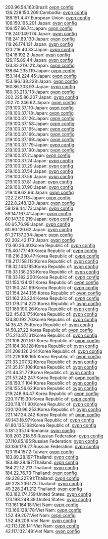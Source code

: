 200.96.54.163:Brazil: [ovpn config](vpn/200_96_54_163.ovpn)  
136.228.150.209:Cambodia: [ovpn config](vpn/136_228_150_209.ovpn)  
188.151.4.47:European Union: [ovpn config](vpn/188_151_4_47.ovpn)  
106.150.195.201:Japan: [ovpn config](vpn/106_150_195_201.ovpn)  
106.157.66.74:Japan: [ovpn config](vpn/106_157_66_74.ovpn)  
118.240.149.174:Japan: [ovpn config](vpn/118_240_149_174.ovpn)  
118.241.89.130:Japan: [ovpn config](vpn/118_241_89_130.ovpn)  
119.26.174.131:Japan: [ovpn config](vpn/119_26_174_131.ovpn)  
123.219.40.33:Japan: [ovpn config](vpn/123_219_40_33.ovpn)  
124.18.192.2:Japan: [ovpn config](vpn/124_18_192_2.ovpn)  
126.115.89.44:Japan: [ovpn config](vpn/126_115_89_44.ovpn)  
133.32.219.121:Japan: [ovpn config](vpn/133_32_219_121.ovpn)  
138.64.235.119:Japan: [ovpn config](vpn/138_64_235_119.ovpn)  
153.144.224.45:Japan: [ovpn config](vpn/153_144_224_45.ovpn)  
153.196.138.228:Japan: [ovpn config](vpn/153_196_138_228.ovpn)  
160.86.203.93:Japan: [ovpn config](vpn/160_86_203_93.ovpn)  
180.33.213.113:Japan: [ovpn config](vpn/180_33_213_113.ovpn)  
202.225.86.207:Japan: [ovpn config](vpn/202_225_86_207.ovpn)  
202.70.246.62:Japan: [ovpn config](vpn/202_70_246_62.ovpn)  
219.100.37.110:Japan: [ovpn config](vpn/219_100_37_110.ovpn)  
219.100.37.118:Japan: [ovpn config](vpn/219_100_37_118.ovpn)  
219.100.37.126:Japan: [ovpn config](vpn/219_100_37_126.ovpn)  
219.100.37.158:Japan: [ovpn config](vpn/219_100_37_158.ovpn)  
219.100.37.165:Japan: [ovpn config](vpn/219_100_37_165.ovpn)  
219.100.37.166:Japan: [ovpn config](vpn/219_100_37_166.ovpn)  
219.100.37.169:Japan: [ovpn config](vpn/219_100_37_169.ovpn)  
219.100.37.179:Japan: [ovpn config](vpn/219_100_37_179.ovpn)  
219.100.37.190:Japan: [ovpn config](vpn/219_100_37_190.ovpn)  
219.100.37.2:Japan: [ovpn config](vpn/219_100_37_2.ovpn)  
219.100.37.24:Japan: [ovpn config](vpn/219_100_37_24.ovpn)  
219.100.37.29:Japan: [ovpn config](vpn/219_100_37_29.ovpn)  
219.100.37.54:Japan: [ovpn config](vpn/219_100_37_54.ovpn)  
219.100.37.56:Japan: [ovpn config](vpn/219_100_37_56.ovpn)  
219.100.37.81:Japan: [ovpn config](vpn/219_100_37_81.ovpn)  
219.100.37.90:Japan: [ovpn config](vpn/219_100_37_90.ovpn)  
219.109.62.66:Japan: [ovpn config](vpn/219_109_62_66.ovpn)  
222.2.67.113:Japan: [ovpn config](vpn/222_2_67_113.ovpn)  
222.8.248.120:Japan: [ovpn config](vpn/222_8_248_120.ovpn)  
59.129.44.173:Japan: [ovpn config](vpn/59_129_44_173.ovpn)  
59.147.167.41:Japan: [ovpn config](vpn/59_147_167_41.ovpn)  
60.147.30.219:Japan: [ovpn config](vpn/60_147_30_219.ovpn)  
60.65.76.99:Japan: [ovpn config](vpn/60_65_76_99.ovpn)  
60.90.120.62:Japan: [ovpn config](vpn/60_90_120_62.ovpn)  
61.27.137.234:Japan: [ovpn config](vpn/61_27_137_234.ovpn)  
92.202.42.173:Japan: [ovpn config](vpn/92_202_42_173.ovpn)  
113.60.36.40:Korea Republic of: [ovpn config](vpn/113_60_36_40.ovpn)  
115.40.177.149:Korea Republic of: [ovpn config](vpn/115_40_177_149.ovpn)  
118.216.230.47:Korea Republic of: [ovpn config](vpn/118_216_230_47.ovpn)  
118.217.158.112:Korea Republic of: [ovpn config](vpn/118_217_158_112.ovpn)  
118.32.143.185:Korea Republic of: [ovpn config](vpn/118_32_143_185.ovpn)  
118.33.138.253:Korea Republic of: [ovpn config](vpn/118_33_138_253.ovpn)  
118.33.182.200:Korea Republic of: [ovpn config](vpn/118_33_182_200.ovpn)  
121.150.134.131:Korea Republic of: [ovpn config](vpn/121_150_134_131.ovpn)  
121.150.241.69:Korea Republic of: [ovpn config](vpn/121_150_241_69.ovpn)  
121.154.244.135:Korea Republic of: [ovpn config](vpn/121_154_244_135.ovpn)  
121.162.23.224:Korea Republic of: [ovpn config](vpn/121_162_23_224.ovpn)  
121.179.214.222:Korea Republic of: [ovpn config](vpn/121_179_214_222.ovpn)  
121.189.190.26:Korea Republic of: [ovpn config](vpn/121_189_190_26.ovpn)  
122.45.63.175:Korea Republic of: [ovpn config](vpn/122_45_63_175.ovpn)  
124.80.192.76:Korea Republic of: [ovpn config](vpn/124_80_192_76.ovpn)  
14.35.43.75:Korea Republic of: [ovpn config](vpn/14_35_43_75.ovpn)  
14.50.27.22:Korea Republic of: [ovpn config](vpn/14_50_27_22.ovpn)  
175.210.37.131:Korea Republic of: [ovpn config](vpn/175_210_37_131.ovpn)  
211.106.201.167:Korea Republic of: [ovpn config](vpn/211_106_201_167.ovpn)  
211.184.38.128:Korea Republic of: [ovpn config](vpn/211_184_38_128.ovpn)  
211.208.126.244:Korea Republic of: [ovpn config](vpn/211_208_126_244.ovpn)  
211.229.108.165:Korea Republic of: [ovpn config](vpn/211_229_108_165.ovpn)  
211.33.207.32:Korea Republic of: [ovpn config](vpn/211_33_207_32.ovpn)  
211.35.151.108:Korea Republic of: [ovpn config](vpn/211_35_151_108.ovpn)  
211.44.31.77:Korea Republic of: [ovpn config](vpn/211_44_31_77.ovpn)  
211.57.242.247:Korea Republic of: [ovpn config](vpn/211_57_242_247.ovpn)  
218.150.11.104:Korea Republic of: [ovpn config](vpn/218_150_11_104.ovpn)  
218.155.56.62:Korea Republic of: [ovpn config](vpn/218_155_56_62.ovpn)  
219.248.94.47:Korea Republic of: [ovpn config](vpn/219_248_94_47.ovpn)  
220.117.15.30:Korea Republic of: [ovpn config](vpn/220_117_15_30.ovpn)  
220.118.111.90:Korea Republic of: [ovpn config](vpn/220_118_111_90.ovpn)  
220.120.96.253:Korea Republic of: [ovpn config](vpn/220_120_96_253.ovpn)  
221.147.24.242:Korea Republic of: [ovpn config](vpn/221_147_24_242.ovpn)  
49.143.18.97:Korea Republic of: [ovpn config](vpn/49_143_18_97.ovpn)  
61.80.135.168:Korea Republic of: [ovpn config](vpn/61_80_135_168.ovpn)  
5.181.235.14:Romania: [ovpn config](vpn/5_181_235_14.ovpn)  
109.203.218.56:Russian Federation: [ovpn config](vpn/109_203_218_56.ovpn)  
37.110.85.195:Russian Federation: [ovpn config](vpn/37_110_85_195.ovpn)  
83.139.179.27:Russian Federation: [ovpn config](vpn/83_139_179_27.ovpn)  
123.194.157.2:Taiwan: [ovpn config](vpn/123_194_157_2.ovpn)  
183.89.28.197:Thailand: [ovpn config](vpn/183_89_28_197.ovpn)  
183.89.28.197:Thailand: [ovpn config](vpn/183_89_28_197.ovpn)  
184.22.12.213:Thailand: [ovpn config](vpn/184_22_12_213.ovpn)  
184.22.76.73:Thailand: [ovpn config](vpn/184_22_76_73.ovpn)  
49.228.227.91:Thailand: [ovpn config](vpn/49_228_227_91.ovpn)  
49.228.236.173:Thailand: [ovpn config](vpn/49_228_236_173.ovpn)  
49.228.241.212:Thailand: [ovpn config](vpn/49_228_241_212.ovpn)  
163.182.174.159:United States: [ovpn config](vpn/163_182_174_159.ovpn)  
173.198.248.39:United States: [ovpn config](vpn/173_198_248_39.ovpn)  
113.161.164.18:Viet Nam: [ovpn config](vpn/113_161_164_18.ovpn)  
113.166.128.178:Viet Nam: [ovpn config](vpn/113_166_128_178.ovpn)  
1.52.49.207:Viet Nam: [ovpn config](vpn/1_52_49_207.ovpn)  
1.52.49.209:Viet Nam: [ovpn config](vpn/1_52_49_209.ovpn)  
42.113.128.141:Viet Nam: [ovpn config](vpn/42_113_128_141.ovpn)  
42.117.132.148:Viet Nam: [ovpn config](vpn/42_117_132_148.ovpn)  
